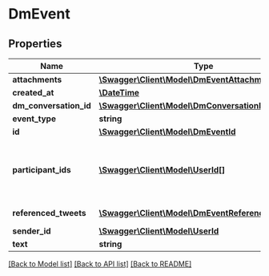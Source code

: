 # DmEvent

## Properties
Name | Type | Description | Notes
------------ | ------------- | ------------- | -------------
**attachments** | [**\Swagger\Client\Model\DmEventAttachments**](DmEventAttachments.md) |  | [optional] 
**created_at** | [**\DateTime**](\DateTime.md) |  | [optional] 
**dm_conversation_id** | [**\Swagger\Client\Model\DmConversationId**](DmConversationId.md) |  | [optional] 
**event_type** | **string** |  | 
**id** | [**\Swagger\Client\Model\DmEventId**](DmEventId.md) |  | 
**participant_ids** | [**\Swagger\Client\Model\UserId[]**](UserId.md) | A list of participants for a ParticipantsJoin or ParticipantsLeave event_type. | [optional] 
**referenced_tweets** | [**\Swagger\Client\Model\DmEventReferencedTweets[]**](DmEventReferencedTweets.md) | A list of Tweets this DM refers to. | [optional] 
**sender_id** | [**\Swagger\Client\Model\UserId**](UserId.md) |  | [optional] 
**text** | **string** |  | [optional] 

[[Back to Model list]](../../README.md#documentation-for-models) [[Back to API list]](../../README.md#documentation-for-api-endpoints) [[Back to README]](../../README.md)

